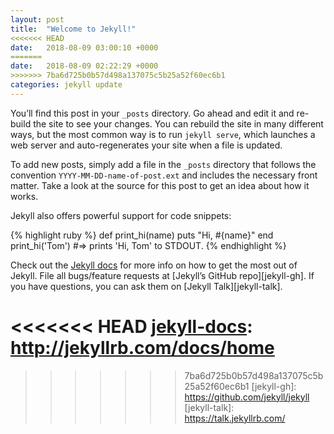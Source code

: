 ```yaml
---
layout: post
title:  "Welcome to Jekyll!"
<<<<<<< HEAD
date:   2018-08-09 03:00:10 +0000
=======
date:   2018-08-09 02:22:29 +0000
>>>>>>> 7ba6d725b0b57d498a137075c5b25a52f60ec6b1
categories: jekyll update
---
```

You’ll find this post in your `_posts` directory. Go ahead and edit it and re-build the site to see your changes. You can rebuild the site in many different ways, but the most common way is to run `jekyll serve`, which launches a web server and auto-regenerates your site when a file is updated.

To add new posts, simply add a file in the `_posts` directory that follows the convention `YYYY-MM-DD-name-of-post.ext` and includes the necessary front matter. Take a look at the source for this post to get an idea about how it works.

Jekyll also offers powerful support for code snippets:

{% highlight ruby %}
def print_hi(name)
  puts "Hi, #{name}"
end
print_hi('Tom')
#=> prints 'Hi, Tom' to STDOUT.
{% endhighlight %}

Check out the [Jekyll docs][jekyll-docs] for more info on how to get the most out of Jekyll. File all bugs/feature requests at [Jekyll’s GitHub repo][jekyll-gh]. If you have questions, you can ask them on [Jekyll Talk][jekyll-talk].

<<<<<<< HEAD
[jekyll-docs]: http://jekyllrb.com/docs/home
=======
[jekyll-docs]: https://jekyllrb.com/docs/home
>>>>>>> 7ba6d725b0b57d498a137075c5b25a52f60ec6b1
[jekyll-gh]:   https://github.com/jekyll/jekyll
[jekyll-talk]: https://talk.jekyllrb.com/
